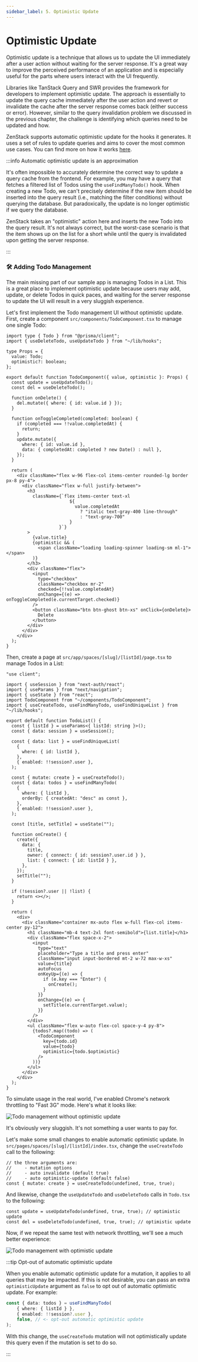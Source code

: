 ```yaml
---
sidebar_label: 5. Optimistic Update
---
```


# Optimistic Update

Optimistic update is a technique that allows us to update the UI immediately after a user action without waiting for the server response. It's a great way to improve the perceived performance of an application and is especially useful for the parts where users interact with the UI frequently.

Libraries like TanStack Query and SWR provides the framework for developers to implement optimistic update. The approach is essentially to update the query cache immediately after the user action and revert or invalidate the cache after the server response comes back (either success or error). However, similar to the query invalidation problem we discussed in the previous chapter, the challenge is identifying which queries need to be updated and how.

ZenStack supports automatic optimistic update for the hooks it generates. It uses a set of rules to update queries and aims to cover the most common use cases. You can find more on how it works [here](../../reference/plugins/tanstack-query#details-of-the-optimistic-behavior).

:::info Automatic optimistic update is an approximation

It's often impossible to accurately determine the correct way to update a query cache from the frontend. For example, you may have a query that fetches a filtered list of Todos using the `useFindManyTodo()` hook. When creating a new Todo, we can't precisely determine if the new item should be inserted into the query result (i.e., matching the filter conditions) without querying the database. But paradoxically, the update is no longer optimistic if we query the database.

ZenStack takes an "optimistic" action here and inserts the new Todo into the query result. It's not always correct, but the worst-case scenario is that the item shows up on the list for a short while until the query is invalidated upon getting the server response.

:::

### 🛠️ Adding Todo Management

The main missing part of our sample app is managing Todos in a List. This is a great place to implement optimistic update because users may add, update, or delete Todos in quick paces, and waiting for the server response to update the UI will result in a very sluggish experience.

Let's first implement the Todo management UI without optimistic update. First, create a component `src/components/TodoComponent.tsx` to manage one single Todo:

```tsx title="src/components/TodoComponent.tsx"
import type { Todo } from "@prisma/client";
import { useDeleteTodo, useUpdateTodo } from "~/lib/hooks";

type Props = {
  value: Todo;
  optimistic?: boolean;
};

export default function TodoComponent({ value, optimistic }: Props) {
  const update = useUpdateTodo();
  const del = useDeleteTodo();

  function onDelete() {
    del.mutate({ where: { id: value.id } });
  }

  function onToggleCompleted(completed: boolean) {
    if (completed === !!value.completedAt) {
      return;
    }
    update.mutate({
      where: { id: value.id },
      data: { completedAt: completed ? new Date() : null },
    });
  }

  return (
    <div className="flex w-96 flex-col items-center rounded-lg border px-8 py-4">
      <div className="flex w-full justify-between">
        <h3
          className={`flex items-center text-xl
                        ${
                          value.completedAt
                            ? "italic text-gray-400 line-through"
                            : "text-gray-700"
                        }
                    }`}
        >
          {value.title}
          {optimistic && (
            <span className="loading loading-spinner loading-sm ml-1"></span>
          )}
        </h3>
        <div className="flex">
          <input
            type="checkbox"
            className="checkbox mr-2"
            checked={!!value.completedAt}
            onChange={(e) => onToggleCompleted(e.currentTarget.checked)}
          />
          <button className="btn btn-ghost btn-xs" onClick={onDelete}>
            Delete
          </button>
        </div>
      </div>
    </div>
  );
}
```

Then, create a page at `src/app/spaces/[slug]/[listId]/page.tsx` to manage Todos in a List:

```tsx title="src/app/spaces/[slug]/[listId]/page.tsx"
"use client";

import { useSession } from "next-auth/react";
import { useParams } from "next/navigation";
import { useState } from "react";
import TodoComponent from "~/components/TodoComponent";
import { useCreateTodo, useFindManyTodo, useFindUniqueList } from "~/lib/hooks";

export default function TodoList() {
  const { listId } = useParams<{ listId: string }>();
  const { data: session } = useSession();

  const { data: list } = useFindUniqueList(
    {
      where: { id: listId },
    },
    { enabled: !!session?.user },
  );

  const { mutate: create } = useCreateTodo();
  const { data: todos } = useFindManyTodo(
    {
      where: { listId },
      orderBy: { createdAt: "desc" as const },
    },
    { enabled: !!session?.user },
  );

  const [title, setTitle] = useState("");

  function onCreate() {
    create({
      data: {
        title,
        owner: { connect: { id: session?.user.id } },
        list: { connect: { id: listId } },
      },
    });
    setTitle("");
  }

  if (!session?.user || !list) {
    return <></>;
  }

  return (
    <div>
      <div className="container mx-auto flex w-full flex-col items-center py-12">
        <h1 className="mb-4 text-2xl font-semibold">{list.title}</h1>
        <div className="flex space-x-2">
          <input
            type="text"
            placeholder="Type a title and press enter"
            className="input input-bordered mt-2 w-72 max-w-xs"
            value={title}
            autoFocus
            onKeyUp={(e) => {
              if (e.key === "Enter") {
                onCreate();
              }
            }}
            onChange={(e) => {
              setTitle(e.currentTarget.value);
            }}
          />
        </div>
        <ul className="flex w-auto flex-col space-y-4 py-8">
          {todos?.map((todo) => (
            <TodoComponent
              key={todo.id}
              value={todo}
              optimistic={todo.$optimistic}
            />
          ))}
        </ul>
      </div>
    </div>
  );
}
```

To simulate usage in the real world, I've enabled Chrome's network throttling to "Fast 3G" mode. Here's what it looks like:

![Todo management without optimistic update](todo-mgmt-non-optimistic.gif)

It's obviously very sluggish. It's not something a user wants to pay for.

Let's make some small changes to enable automatic optimistic update. In `src/pages/spaces/[slug]/[listId]/index.tsx`, change the `useCreateTodo` call to the following:

```tsx
// the three arguments are: 
//     - mutation options
//     - auto invalidate (default true)
//     - auto optimistic-update (default false)
const { mutate: create } = useCreateTodo(undefined, true, true);
```

And likewise, change the `useUpdateTodo` and `useDeleteTodo` calls in `Todo.tsx` to the following:

```tsx
const update = useUpdateTodo(undefined, true, true); // optimistic update
const del = useDeleteTodo(undefined, true, true); // optimistic update
```

Now, if we repeat the same test with network throttling, we'll see a much better experience:

![Todo management with optimistic update](todo-mgmt-optimistic.gif)

:::tip Opt-out of automatic optimistic update

When you enable automatic optimistic update for a mutation, it applies to all queries that may be impacted. If this is not desirable, you can pass an extra `optimisticUpdate` argument as `false` to opt out of automatic optimistic update. For example:

```ts
const { data: todos } = useFindManyTodo(
    { where: { listId } },
    { enabled: !!session?.user },
    false, // <- opt-out automatic optimistic update
);
```

With this change, the `useCreateTodo` mutation will not optimistically update this query even if the mutation is set to do so.

:::